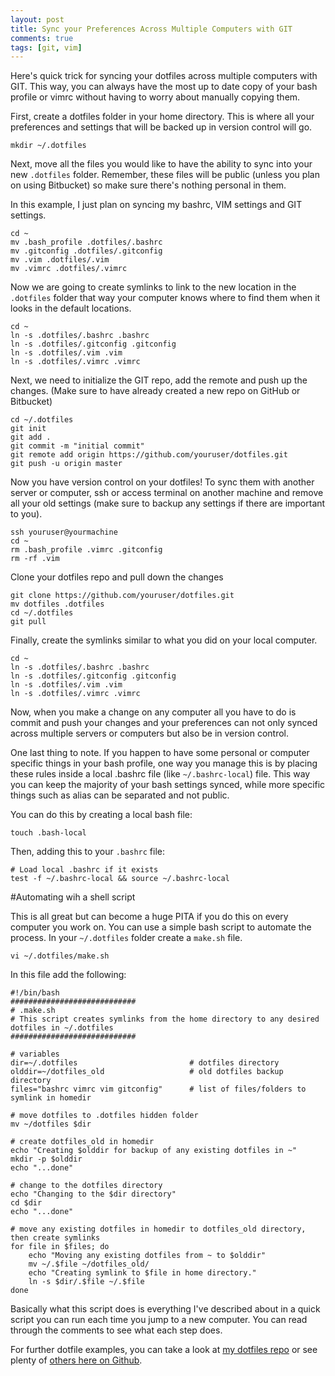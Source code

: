 ```yaml
---
layout: post
title: Sync your Preferences Across Multiple Computers with GIT
comments: true
tags: [git, vim]
---
```


Here's quick trick for syncing your dotfiles across multiple computers with GIT.
This way, you can always have the most up to date copy of your bash profile or
vimrc without having to worry about manually copying them.

First, create a dotfiles folder in your home directory. This is where all your
preferences and settings that will be backed up in version control will go.

```
mkdir ~/.dotfiles
```

Next, move all the files you would like to have the ability to sync into your
new `.dotfiles` folder. Remember, these files will be public (unless you plan
on using Bitbucket) so make sure there's nothing personal in them.

In this example, I just plan on syncing my bashrc, VIM settings and
GIT settings.

```
cd ~
mv .bash_profile .dotfiles/.bashrc
mv .gitconfig .dotfiles/.gitconfig
mv .vim .dotfiles/.vim
mv .vimrc .dotfiles/.vimrc
```

Now we are going to create symlinks to link to the new location in the
`.dotfiles` folder that way your computer knows where to find them when it
looks in the default locations.

```
cd ~
ln -s .dotfiles/.bashrc .bashrc
ln -s .dotfiles/.gitconfig .gitconfig
ln -s .dotfiles/.vim .vim
ln -s .dotfiles/.vimrc .vimrc
```

Next, we need to initialize the GIT repo, add the remote and push up the changes.
(Make sure to have already created a new repo on GitHub or Bitbucket)

```
cd ~/.dotfiles
git init
git add .
git commit -m "initial commit"
git remote add origin https://github.com/youruser/dotfiles.git
git push -u origin master
```

Now you have version control on your dotfiles! To sync them with another server or
computer, ssh or access terminal on another machine and remove all your old settings
(make sure to backup any settings if there are important to you).

```
ssh youruser@yourmachine
cd ~
rm .bash_profile .vimrc .gitconfig
rm -rf .vim
```

Clone your dotfiles repo and pull down the changes

```
git clone https://github.com/youruser/dotfiles.git
mv dotfiles .dotfiles
cd ~/.dotfiles
git pull
```

Finally, create the symlinks similar to what you did on your local computer.

```
cd ~
ln -s .dotfiles/.bashrc .bashrc
ln -s .dotfiles/.gitconfig .gitconfig
ln -s .dotfiles/.vim .vim
ln -s .dotfiles/.vimrc .vimrc
```

Now, when you make a change on any computer all you have to do is commit and push
your changes and your preferences can not only synced across multiple servers or
computers but also be in version control.

One last thing to note. If you happen to have some personal or computer specific
things in your bash profile, one way you manage this is by placing these
rules inside a local .bashrc file (like `~/.bashrc-local`) file. This way you can keep
the majority of your bash settings synced, while more specific things such as
alias can be separated and not public.

You can do this by creating a local bash file:

```
touch .bash-local
```

Then, adding this to your `.bashrc` file:

```
# Load local .bashrc if it exists
test -f ~/.bashrc-local && source ~/.bashrc-local
```

#Automating wih a shell script

This is all great but can become a huge PITA if you do this on every computer
you work on. You can use a simple bash script to automate the process. In your
`~/.dotfiles` folder create a `make.sh` file.

```
vi ~/.dotfiles/make.sh
```

In this file add the following:

```
#!/bin/bash
############################
# .make.sh
# This script creates symlinks from the home directory to any desired dotfiles in ~/.dotfiles
############################

# variables
dir=~/.dotfiles                    		# dotfiles directory
olddir=~/dotfiles_old             		# old dotfiles backup directory
files="bashrc vimrc vim gitconfig"    	# list of files/folders to symlink in homedir

# move dotfiles to .dotfiles hidden folder
mv ~/dotfiles $dir

# create dotfiles_old in homedir
echo "Creating $olddir for backup of any existing dotfiles in ~"
mkdir -p $olddir
echo "...done"

# change to the dotfiles directory
echo "Changing to the $dir directory"
cd $dir
echo "...done"

# move any existing dotfiles in homedir to dotfiles_old directory, then create symlinks
for file in $files; do
	echo "Moving any existing dotfiles from ~ to $olddir"
	mv ~/.$file ~/dotfiles_old/
	echo "Creating symlink to $file in home directory."
	ln -s $dir/.$file ~/.$file
done
```

Basically what this script does is everything I've described about in a quick
script you can run each time you jump to a new computer. You can read through
the comments to see what each step does.

For further dotfile examples, you can take a look at [my dotfiles
repo](https://github.com/cdmedia/dotfiles) or see plenty of [others here on
Github](https://dotfiles.github.io/).

